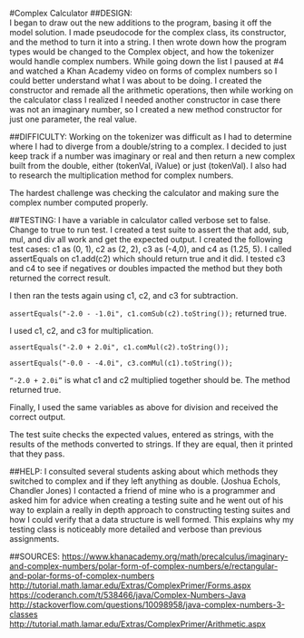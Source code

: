 #Complex Calculator
##DESIGN:  
I began to draw out the new additions to the program, basing it off the model solution. I made pseudocode for the complex class, its constructor, and the method to turn it into a string. I then wrote down how the program types would be changed to the Complex object, and how the tokenizer would handle complex numbers. While going down the list I paused at #4 and watched a Khan Academy video on forms of complex numbers so I could better understand what I was about to be doing. I created the constructor and remade all the arithmetic operations, then while working on the calculator class I realized I needed another constructor in case there was not an imaginary number, so I created a new method constructor for just one parameter, the real value. 

##DIFFICULTY: 
Working on the tokenizer was difficult as I had to determine where I had to diverge from a double/string to a complex. I decided to just keep track if a number was imaginary or real and then return a new complex built from the double, either (tokenVal, iValue) or just (tokenVal). I also had to research the multiplication method for complex numbers. 

The hardest challenge was checking the calculator and making sure the complex number computed properly.

##TESTING:
I have a variable in calculator called verbose set to false. Change to true to run test. I created a test suite to assert the that add, sub, mul, and div all work and get the expected output. I created the following test cases:  c1 as (0, 1), c2 as (2, 2), c3 as (-4,0), and c4 as (1.25, 5). I called assertEquals on c1.add(c2) which should return true and it did. I tested c3 and c4 to see if negatives or doubles impacted the method but they both returned the correct result. 

I then ran the tests again using c1, c2, and c3 for subtraction. 

`assertEquals("-2.0 - -1.0i", c1.comSub(c2).toString());` returned true. 

I used c1, c2, and c3 for multiplication. 

`assertEquals("-2.0 + 2.0i", c1.comMul(c2).toString());`

`assertEquals("-0.0 - -4.0i", c3.comMul(c1).toString());`

`“-2.0 + 2.0i”` is what c1 and c2 multiplied together should be. The method returned true. 

Finally, I used the same variables as above for division and received the correct output. 

The test suite checks the expected values, entered as strings, with the results of the methods converted to strings. If they are equal, then it printed that they pass.  

##HELP: 
I consulted several students asking about which methods they switched to complex and if they left anything as double. (Joshua Echols, Chandler Jones) I contacted a friend of mine who is a programmer and asked him for advice when creating a testing suite and he went out of his way to explain a really in depth approach to constructing testing suites and how I could verify that a data structure is well formed. This explains why my testing class is noticeably more detailed and verbose than previous assignments. 



##SOURCES: 
https://www.khanacademy.org/math/precalculus/imaginary-and-complex-numbers/polar-form-of-complex-numbers/e/rectangular-and-polar-forms-of-complex-numbers
http://tutorial.math.lamar.edu/Extras/ComplexPrimer/Forms.aspx
https://coderanch.com/t/538466/java/Complex-Numbers-Java
http://stackoverflow.com/questions/10098958/java-complex-numbers-3-classes
http://tutorial.math.lamar.edu/Extras/ComplexPrimer/Arithmetic.aspx
